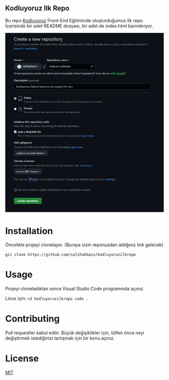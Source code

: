 ## Kodluyoruz Ilk Repo
Bu repo [Kodluyoruz](https://kodluyoruz.org) Front-End Eğitiminde oluşturduğumuz ilk repo. İçerisinde bir adet README dosyası, bir adet de index.html barındırıyor.

![](https://github.com/salihakbass/kodluyoruzilkrepo/blob/main/gitÖdev.PNG)

# Installation

Öncelikle projeyi clonelayın. (Buraya sizin reponuzdan aldığınız link gelecek)
```
git clone https://github.com/salihakbass/kodluyoruzilkrepo
```
# Usage 

Projeyi cloneladıktan sonra Visual Studio Code programında açınız.

Linux için:
	```
	cd kodluyoruzilkrepo
	code .
	```

# Contributing

Pull requestler kabul edilir. Büyük değişiklikler için, lütfen önce neyi değiştirmek istediğinizi tartışmak için bir konu açınız.

# License

[MIT](https://choosealicense.com/licenses/mit/)